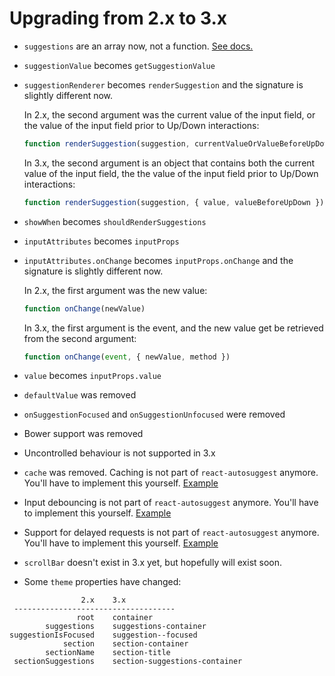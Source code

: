 # Upgrading from 2.x to 3.x

* `suggestions` are an array now, not a function. [See docs.](https://github.com/moroshko/react-autosuggest/tree/3.0#suggestionsProp)
* `suggestionValue` becomes `getSuggestionValue`
* `suggestionRenderer` becomes `renderSuggestion` and the signature is slightly
  different now.

  In 2.x, the second argument was the current value of the input field, or the
  value of the input field prior to Up/Down interactions:

  ```js
  function renderSuggestion(suggestion, currentValueOrValueBeforeUpDown)
  ```

  In 3.x, the second argument is an object that contains both the current value
  of the input field, the the value of the input field prior to Up/Down interactions:

  ```js
  function renderSuggestion(suggestion, { value, valueBeforeUpDown })
  ```
* `showWhen` becomes `shouldRenderSuggestions`
* `inputAttributes` becomes `inputProps`
* `inputAttributes.onChange` becomes `inputProps.onChange` and the signature is
  slightly different now.

  In 2.x, the first argument was the new value:

  ```js
  function onChange(newValue)
  ```

  In 3.x, the first argument is the event, and the new value get be retrieved
  from the second argument:

  ```js
  function onChange(event, { newValue, method })
  ```
* `value` becomes `inputProps.value`
* `defaultValue` was removed
* `onSuggestionFocused` and `onSuggestionUnfocused` were removed
* Bower support was removed
* Uncontrolled behaviour is not supported in 3.x
* `cache` was removed. Caching is not part of `react-autosuggest` anymore. You'll have to implement this yourself. [Example](http://codepen.io/moroshko/pen/JGEmeX)
* Input debouncing is not part of `react-autosuggest` anymore. You'll have to implement this yourself. [Example](http://codepen.io/moroshko/pen/KVaGJE)
* Support for delayed requests is not part of `react-autosuggest` anymore. You'll have to implement this yourself. [Example](http://codepen.io/moroshko/pen/EPZpev)
* `scrollBar` doesn't exist in 3.x yet, but hopefully will exist soon.
* Some `theme` properties have changed:

```
                2.x    3.x
 ------------------------------------
               root    container
        suggestions    suggestions-container
suggestionIsFocused    suggestion--focused
            section    section-container
        sectionName    section-title
 sectionSuggestions    section-suggestions-container
```
